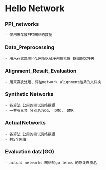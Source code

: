 # Hello Network



### PPI_networks

    - 仅用来存放PPI网络的数据

### Data_Preprocessing

    - 用来存放处理PPI网络以及序列相似性 数据的文件夹

### Alignment_Result_Evaluation

    - 用来存放处理、评估network alignment结果的文件夹
    
    
### Synthetic Networks

    - 各算法 公用的测试网络数据
    - 一共有三套 分别名为CG， DMC， DMR

### Actual Networks

    - 各算法 公用的测试网络数据
    - 共5个网络

### Evaluation data(GO)

    - actual networks 网络的go terms 的原蛋白质名
